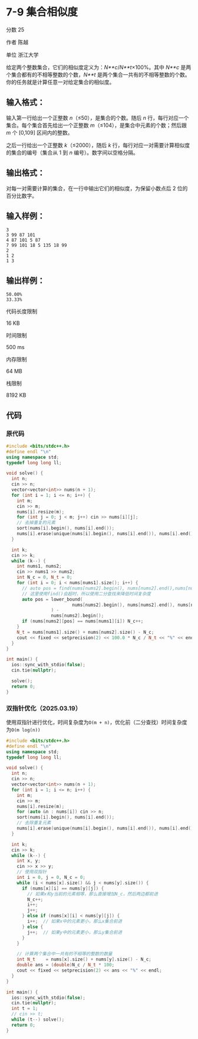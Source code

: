 # **7-9 集合相似度**

分数 25

作者 陈越

单位 浙江大学

给定两个整数集合，它们的相似度定义为：*N**c*/*N**t*×100%。其中 *N**c* 是两个集合都有的不相等整数的个数，*N**t* 是两个集合一共有的不相等整数的个数。你的任务就是计算任意一对给定集合的相似度。

## 输入格式：

输入第一行给出一个正整数 *n*（≤50），是集合的个数。随后 *n* 行，每行对应一个集合。每个集合首先给出一个正整数 *m*（≤104），是集合中元素的个数；然后跟 *m* 个 [0,109] 区间内的整数。

之后一行给出一个正整数 *k*（≤2000），随后 *k* 行，每行对应一对需要计算相似度的集合的编号（集合从 1 到 *n* 编号）。数字间以空格分隔。

## 输出格式：

对每一对需要计算的集合，在一行中输出它们的相似度，为保留小数点后 2 位的百分比数字。

## 输入样例：

```in
3
3 99 87 101
4 87 101 5 87
7 99 101 18 5 135 18 99
2
1 2
1 3
```

## 输出样例：

```out
50.00%
33.33%
```

代码长度限制

16 KB

时间限制

500 ms

内存限制

64 MB

栈限制

8192 KB

## 代码

### 原代码

```cpp
#include <bits/stdc++.h>
#define endl "\n"
using namespace std;
typedef long long ll;

void solve() {
  int n;
  cin >> n;
  vector<vector<int>> nums(n + 1);
  for (int i = 1; i <= n; i++) {
    int m;
    cin >> m;
    nums[i].resize(m);
    for (int j = 0; j < m; j++) cin >> nums[i][j];
    // 去掉重复的元素
    sort(nums[i].begin(), nums[i].end());
    nums[i].erase(unique(nums[i].begin(), nums[i].end()), nums[i].end());
  }

  int k;
  cin >> k;
  while (k--) {
    int nums1, nums2;
    cin >> nums1 >> nums2;
    int N_c = 0, N_t = 0;
    for (int i = 0; i < nums[nums1].size(); i++) {
      // auto pos = find(nums[nums2].begin(), nums[nums2].end(),nums[nums1][i]);
      // 这里使用find()会超时，所以使用二分查找来降低时间复杂度
      auto pos = lower_bound(
                         nums[nums2].begin(), nums[nums2].end(), nums[nums1][i]
                 ) -
                 nums[nums2].begin();
      if (nums[nums2][pos] == nums[nums1][i]) N_c++;
    }
    N_t = nums[nums1].size() + nums[nums2].size() - N_c;
    cout << fixed << setprecision(2) << 100.0 * N_c / N_t << "%" << endl;
  }
}

int main() {
  ios::sync_with_stdio(false);
  cin.tie(nullptr);

  solve();
  return 0;
}
```

### 双指针优化（2025.03.19）

使用双指针进行优化，时间复杂度为`O(m + n)`，优化前（二分查找）时间复杂度为`O(m log(n))`

```cpp
#include <bits/stdc++.h>
#define endl "\n"
using namespace std;
typedef long long ll;

void solve() {
  int n;
  cin >> n;
  vector<vector<int>> nums(n + 1);
  for (int i = 1; i <= n; i++) {
    int m;
    cin >> m;
    nums[i].resize(m);
    for (auto &n : nums[i]) cin >> n;
    sort(nums[i].begin(), nums[i].end());
    // 去除重复元素
    nums[i].erase(unique(nums[i].begin(), nums[i].end()), nums[i].end());
  }

  int k;
  cin >> k;
  while (k--) {
    int x, y;
    cin >> x >> y;
    // 使用双指针
    int i = 0, j = 0, N_c = 0;
    while (i < nums[x].size() && j < nums[y].size()) {
      if (nums[x][i] == nums[y][j]) {
        // 如果x和y当前的元素相等，那么直接增加N_c，然后两边都前进
        N_c++;
        i++;
        j++;
      } else if (nums[x][i] < nums[y][j]) {
        i++;  // 如果x中的元素更小，那么x集合前进
      } else {
        j++;  // 如果y中的元素更小，那么y集合前进
      }
    }

    // 计算两个集合中一共有的不相等的整数的数量
    int N_t    = nums[x].size() + nums[y].size() - N_c;
    double ans = (double)N_c / N_t * 100;
    cout << fixed << setprecision(2) << ans << "%" << endl;
  }
}

int main() {
  ios::sync_with_stdio(false);
  cin.tie(nullptr);
  int t = 1;
  // cin >> t;
  while (t--) solve();
  return 0;
}
```

